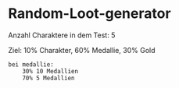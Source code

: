 # Random-Loot-generator

Anzahl Charaktere in dem Test: 5

Ziel:
	10% Charakter, 60% Medallie, 30% Gold
  
	bei medallie:
		30% 10 Medallien
		70% 5 Medallien 
 
